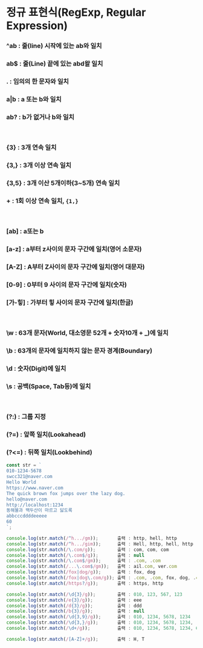 # 정규 표현식(RegExp, Regular Expression)

### ^ab : 줄(line) 시작에 있는 ab와 일치

### ab$ : 줄(Line) 끝에 있는 abd왈 일치

### . : 임의의 한 문자와 일치

### a|b : a 또는 b와 일치

### ab? : b가 없거나 b와 일치

<br/>

### {3} : 3개 연속 일치

### {3,} : 3개 이상 연속 일치

### {3,5} : 3개 이산 5개이하(3~5개) 연속 일치

### + : 1회 이상 연속 일치, `{1,}`

<br/>

### [ab] : a또는 b

### [a-z] : a부터 z사이의 문자 구간에 일치(영어 소문자)

### [A-Z] : A부터 Z사이의 문자 구간에 일치(영어 대문자)

### [0-9] : 0부터 9 사이의 문자 구간에 일치(숫자)

### [가-힣] : 가부터 힣 사이의 문자 구간에 일치(한글)

<br/>

### \w : 63개 문자(World, 대소영문 52개 + 숫자10개 + \_)에 일치

### \b : 63개의 문자에 일치하지 않는 문자 경계(Boundary)

### \d : 숫자(Digit)에 일치

### \s : 공백(Space, Tab등)에 일치

<br/>

### (?:) : 그룹 지정

### (?=) : 앞쪽 일치(Lookahead)

### (?<=) : 뒤쪽 일치(Lookbehind)

```javascript
const str = `
010-1234-5678
swcc321@naver.com
Hello World
https://www.naver.com
The quick brown fox jumps over the lazy dog.
hello@naver.com
http://localhost:1234
동해물과 백두산이 마르고 닳도록
abbcccddddeeeee
60
`;

console.log(str.match(/^h.../gm));       출력 : http, hell, http
console.log(str.match(/^h.../gim));      출력 : Hell, http, hell, http
console.log(str.match(/\.com/g));        출력 : com, com, com
console.log(str.match(/\.com$/g));       출력 : null
console.log(str.match(/\.com$/gm));      출력 : .com, .com
console.log(str.match(/...\.com$/gm));   출력 : ail.com, ver.com
console.log(str.match(/fox|dog/g));      출력 : fox, dog
console.log(str.match(/fox|dog\.com/g)); 출력 : .com, .com, fox, dog, .com
console.log(str.match(/https?/g));       출력 : https, http

console.log(str.match(/\d{3}/g));        출력 : 010, 123, 567, 123
console.log(str.match(/e{3}/g));         출력 : eee
console.log(str.match(/d{3}/g));         출력 : ddd
console.log(str.match(/b{3}/g));         출력 : null
console.log(str.match(/\d{3,9}/g));      출력 : 010, 1234, 5678, 1234
console.log(str.match(/\d{3,}/g));       출력 : 010, 1234, 5678, 1234,
console.log(str.match(/\d+/g));          출력 : 010, 1234, 5678, 1234, 60

console.log(str.match(/[A-Z]+/g));       출력 : H, T
```
